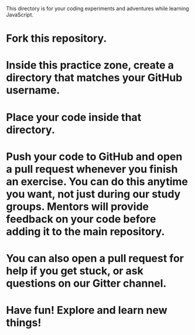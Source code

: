 This directory is for your coding experiments and adventures while learning JavaScript.

# Fork this repository.
# Inside this practice zone, create a directory that matches your GitHub username.
# Place your code inside that directory.
# Push your code to GitHub and open a pull request whenever you finish an exercise. **You can do this anytime you want, not just during our study groups.** Mentors will provide feedback on your code before adding it to the main repository.
# You can also open a pull request for help if you get stuck, or ask questions on our Gitter channel.
# Have fun! Explore and learn new things!
